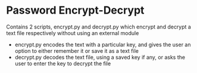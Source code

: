 # Password Encrypt-Decrypt
Contains 2 scripts, encrypt.py and decrypt.py which encrypt and decrypt a text file respectively without using an external module
- encrypt.py encodes the text with a particular key, and gives the user an option to either remember it or save it as a text file
- decrypt.py decodes the text file, using a saved key if any, or asks the user to enter the key to decrypt the file